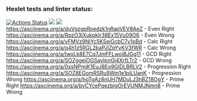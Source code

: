 ### Hexlet tests and linter status:
[![Actions Status](https://github.com/Loknaset/java-project-61/workflows/hexlet-check/badge.svg)](https://github.com/Loknaset/java-project-61/actions)
<a href="https://codeclimate.com/github/Loknaset/java-project-61/maintainability"><img src="https://api.codeclimate.com/v1/badges/594584af21b83155e908/maintainability" /></a>
<a href="https://codeclimate.com/github/Loknaset/java-project-61/test_coverage"><img src="https://api.codeclimate.com/v1/badges/594584af21b83155e908/test_coverage" /></a>
https://asciinema.org/a/duVgzgpRoedzk1nRapVEV8AeZ - Even Right
https://asciinema.org/a/RpzO3jXukpkIr38Ex15Vu09O6 - Even Wrong
https://asciinema.org/a/vFMVz9NiYc5KSeiGcbC7v1pBd - Calc Right
https://asciinema.org/a/q4h1z5RGL2baPJlZpYvKV3fWR - Calc Wrong
https://asciinema.org/a/IwoLk8E7Cq7JmFFLwoiBJGg11 - GCD Right
https://asciinema.org/a/SOZggeiOGSayIpnGj4XrfLTr2 - GCD Wrong
https://asciinema.org/a/0xsNPmjK1EuJ8Eo9GIDLBRLV2 - Progression Right
https://asciinema.org/a/SOZ8EGomRSRu9Wm1e1piLUanK - Progression Wrong
https://asciinema.org/a/hgTgAz8nUH7MDuLJ3hBZ18OgY - Prime Right
https://asciinema.org/a/bvCYcePqezbigOrEVUNMJNmn8 - Prime Wrong
